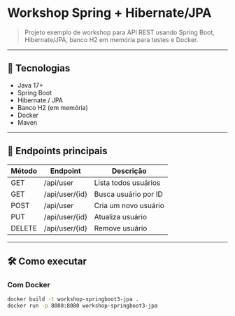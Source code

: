 # Workshop Spring + Hibernate/JPA

> Projeto exemplo de workshop para API REST usando Spring Boot, Hibernate/JPA, banco H2 em memória para testes e Docker.

---

## 🚀 Tecnologias

- Java 17+
- Spring Boot
- Hibernate / JPA
- Banco H2 (em memória)
- Docker
- Maven 

---

## 📝 Endpoints principais

| Método | Endpoint         | Descrição               |
|--------|------------------|-------------------------|
| GET    | /api/user   | Lista todos usuários |
| GET    | /api/user/{id} | Busca usuário por ID |
| POST   | /api/user    | Cria um novo usuário |
| PUT    | /api/user/{id} | Atualiza usuário |
| DELETE | /api/user/{id} | Remove usuário |

---

## 🛠️ Como executar

### Com Docker

```bash
docker build -t workshop-springboot3-jpa .
docker run -p 8080:8080 workshop-springboot3-jpa

